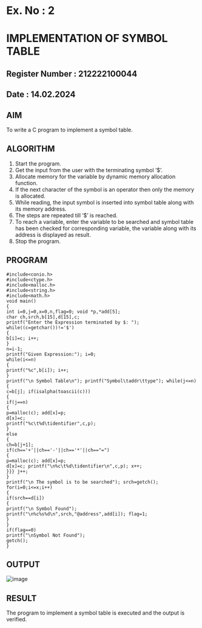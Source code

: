 # Ex. No : 2	
# IMPLEMENTATION OF SYMBOL TABLE 
## Register Number : 212222100044

## Date : 14.02.2024 

## AIM   
To write a C program to implement a symbol table.

## ALGORITHM
1.	Start the program.
2.	Get the input from the user with the terminating symbol ‘$’.
3.	Allocate memory for the variable by dynamic memory allocation function.
4.	If the next character of the symbol is an operator then only the memory is allocated.
5.	While reading, the input symbol is inserted into symbol table along with its memory address.
6.	The steps are repeated till ‘$’ is reached.
7.	To reach a variable, enter the variable to be searched and symbol table has been checked for corresponding variable, the variable along with its address is displayed as result.
8.	Stop the program. 

## PROGRAM

```
#include<conio.h> 
#include<ctype.h> 
#include<malloc.h> 
#include<string.h> 
#include<math.h>
void main()
{
int i=0,j=0,x=0,n,flag=0; void *p,*add[5];
char ch,srch,b[15],d[15],c; 
printf("Enter the Expression terminated by $: ");
while((c=getchar())!='$')
{
b[i]=c; i++;
}
n=i-1;
printf("Given Expression:"); i=0;
while(i<=n)
{
printf("%c",b[i]); i++;
}
printf("\n Symbol Table\n"); printf("Symbol\taddr\ttype"); while(j<=n)
{
c=b[j]; if(isalpha(toascii(c)))
{
if(j==n)
{
p=malloc(c); add[x]=p;
d[x]=c;
printf("%c\t%d\tidentifier",c,p);
}
else
{
ch=b[j+1];
if(ch=='+'||ch=='-'||ch=='*'||ch=="=")
{
p=malloc(c); add[x]=p;
d[x]=c; printf("\n%c\t%d\tidentifier\n",c,p); x++;
}}} j++;
}
printf("\n The symbol is to be searched"); srch=getch();
for(i=0;i<=x;i++)
{
if(srch==d[i])
{
printf("\n Symbol Found"); printf("\n%c%s%d\n",srch,"@address",add[i]); flag=1;
}
}
if(flag==0)
printf("\nSymbol Not Found"); 
getch();
}
```
## OUTPUT 

![image](https://github.com/HamsiniKannan/19CS409-Compiler-Design-Lab/assets/119393929/c488fc52-e2e6-4ff8-b761-fda89f79ae50)


## RESULT
The program to implement a symbol table is executed and the output is verified.
